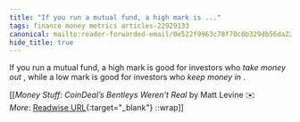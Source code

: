 ```yaml
---
title: "If you run a mutual fund, a high mark is ..."
tags: finance money metrics articles-22929133
canonical: mailto:reader-forwarded-email/0e522f9963c78f70c0b329db56da22c2
hide_title: true
---
```


If you run a mutual fund, a high mark is good for investors who *take money out* , while a low mark is good for investors who *keep money in* .


[[<cite>_Money Stuff: CoinDeal’s Bentleys Weren’t Real_</cite> by Matt Levine ✉️<br>
_More_: [Readwise URL](https://readwise.io/open/450355907){:target="_blank"}
::wrap]]